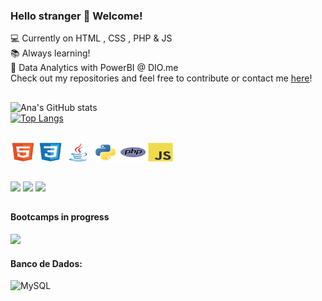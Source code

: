 ### Hello stranger 👋 Welcome!
💻 Currently on HTML , CSS , PHP & JS<br>
📚 Always learning!<br>
🎡 Data Analytics with PowerBI @ DIO.me <br>
Check out my repositories and feel free to contribute or contact me <a href = "https://www.linkedin.com/in/ananunesn/" target="_blank">here</a>! <br>

##
![Ana's GitHub stats](https://github-readme-stats.vercel.app/api?username=ananunesdev&show_icons=true&theme=onedark) <br>
[![Top Langs](https://github-readme-stats.vercel.app/api/top-langs/?username=ananunesdev&layout=compact&theme=onedark)](https://github.com/ananunesdev/github-readme-stats)


<div style="display: inline_block"><br>
    <img allign="center" alt="Ana-HTML" height="30" width="40" src="https://raw.githubusercontent.com/devicons/devicon/master/icons/html5/html5-original.svg">
    <img allign="center" alt="Ana-CSS" height="30" width="40" src="https://raw.githubusercontent.com/devicons/devicon/master/icons/css3/css3-original.svg">
    <img allign="center" alt="Ana-Java" height="30" width="40" src="https://raw.githubusercontent.com/devicons/devicon/master/icons/java/java-original.svg">
    <img allign="center" alt="Ana-Python" height="30" width="40" src="https://raw.githubusercontent.com/devicons/devicon/master/icons/python/python-original.svg">
    <img allign="center" alt="Ana-PHP" height="30" width="40" src="https://raw.githubusercontent.com/devicons/devicon/master/icons/php/php-original.svg">
    <img allign="center" alt="Ana-JavaScript" height="30" width="40" src="https://raw.githubusercontent.com/devicons/devicon/master/icons/javascript/javascript-original.svg">
</div>

##

<div>
    <a href="https://instagram.com/a.nuniv" target="_blank"><img src="https://img.shields.io/badge/Instagram%20%20-white?style=for-the-badge&logo=instagram" target="_blank"></a>
    <a href="https://www.linkedin.com/in/ananunesn/" target="_blank"><img src="https://img.shields.io/badge/LinkedIn%20%20-blue?style=for-the-badge&logo=linkedin" target="_blank"></a>
    <a href="mailto:ananunes.dev@gmail.com" target="_blank"><img src="https://img.shields.io/badge/Gmail%20%20-darkred?style=for-the-badge&logo=gmail" target="_blank"></a>
</div>

##

#### Bootcamps in progress
[<img src="[https://hermes.dio.me/tracks/9a1e80de-6b42-4f59-97be-15e1493aa96f.png](https://assets.dio.me/7U-RoOeuFelNUr6cfcclzZguhViVCRThzddZl6NTX60/f:webp/h:120/q:80/L3RyYWNrcy9iNjI1MTQ0Ny1hOWY1LTRjZGUtYmVlZC1iMzRlMzBkMmI0OTgucG5n)" height="50"/></a>](https://hermes.dio.me/certificates/LKL05B1K.pdf)

#### Banco de Dados:
![MySQL](https://img.shields.io/badge/MySQL-005C84?style=for-the-badge&logo=mysql&logoColor=white) 
